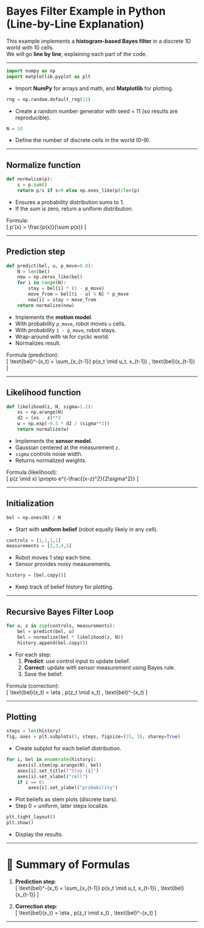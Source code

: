 # Bayes Filter Example in Python (Line-by-Line Explanation)

This example implements a **histogram-based Bayes filter** in a discrete 1D world with 10 cells.  
We will go **line by line**, explaining each part of the code.

---

```python
import numpy as np
import matplotlib.pyplot as plt
```
- Import **NumPy** for arrays and math, and **Matplotlib** for plotting.

```python
rng = np.random.default_rng(11)
```
- Create a random number generator with seed = 11 (so results are reproducible).

```python
N = 10
```
- Define the number of discrete cells in the world (0–9).

---

## Normalize function

```python
def normalize(p):
    s = p.sum()
    return p/s if s>0 else np.ones_like(p)/len(p)
```
- Ensures a probability distribution sums to 1.  
- If the sum is zero, return a uniform distribution.

Formula:  
\[ p'(x) = \frac{p(x)}{\sum p(x)} \]

---

## Prediction step

```python
def predict(bel, u, p_move=0.8):
    N = len(bel)
    new = np.zeros_like(bel)
    for i in range(N):
        stay = bel[i] * (1 - p_move)
        move_from = bel[(i - u) % N] * p_move
        new[i] = stay + move_from
    return normalize(new)
```
- Implements the **motion model**.  
- With probability `p_move`, robot moves `u` cells.  
- With probability `1 - p_move`, robot stays.  
- Wrap-around with `%N` for cyclic world.  
- Normalizes result.

Formula (prediction):  
\[
\text{bel}^-(x_t) = \sum_{x_{t-1}} p(x_t \mid u_t, x_{t-1}) \, \text{bel}(x_{t-1})
\]

---

## Likelihood function

```python
def likelihood(z, N, sigma=1.2):
    xs = np.arange(N)
    d2 = (xs - z)**2
    w = np.exp(-0.5 * d2 / (sigma**2))
    return normalize(w)
```
- Implements the **sensor model**.  
- Gaussian centered at the measurement `z`.  
- `sigma` controls noise width.  
- Returns normalized weights.

Formula (likelihood):  
\[
p(z \mid x) \propto e^{-\frac{(x-z)^2}{2\sigma^2}}
\]

---

## Initialization

```python
bel = np.ones(N) / N
```
- Start with **uniform belief** (robot equally likely in any cell).

```python
controls = [1,1,1,1]
measurements = [2,3,4,5]
```
- Robot moves 1 step each time.  
- Sensor provides noisy measurements.

```python
history = [bel.copy()]
```
- Keep track of belief history for plotting.

---

## Recursive Bayes Filter Loop

```python
for u, z in zip(controls, measurements):
    bel = predict(bel, u)
    bel = normalize(bel * likelihood(z, N))
    history.append(bel.copy())
```
- For each step:  
  1. **Predict**: use control input to update belief.  
  2. **Correct**: update with sensor measurement using Bayes rule.  
  3. Save the belief.

Formula (correction):  
\[
\text{bel}(x_t) = \eta \, p(z_t \mid x_t) \, \text{bel}^-(x_t)
\]

---

## Plotting

```python
steps = len(history)
fig, axes = plt.subplots(1, steps, figsize=(15, 3), sharey=True)
```
- Create subplot for each belief distribution.

```python
for i, bel in enumerate(history):
    axes[i].stem(np.arange(N), bel)
    axes[i].set_title(f"Step {i}")
    axes[i].set_xlabel("cell")
    if i == 0:
        axes[i].set_ylabel("probability")
```
- Plot beliefs as stem plots (discrete bars).  
- Step 0 = uniform, later steps localize.

```python
plt.tight_layout()
plt.show()
```
- Display the results.

---

# 📌 Summary of Formulas

1. **Prediction step**:  
\[
\text{bel}^-(x_t) = \sum_{x_{t-1}} p(x_t \mid u_t, x_{t-1}) \, \text{bel}(x_{t-1})
\]

2. **Correction step**:  
\[
\text{bel}(x_t) = \eta \, p(z_t \mid x_t) \, \text{bel}^-(x_t)
\]

---
